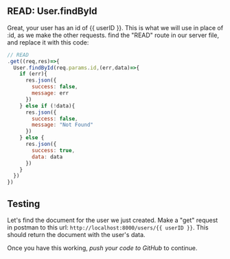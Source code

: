 ## READ: User.findById

Great, your user has an id of {{ userID }}. This is what we will use in place of :id, as we make the other requests. find the "READ" route in our server file, and replace it with this code:

```javascript
// READ
.get((req,res)=>{
  User.findById(req.params.id,(err,data)=>{
    if (err){
      res.json({
        success: false,
        message: err
      })
    } else if (!data){
      res.json({
        success: false,
        message: "Not Found"
      })
    } else {
      res.json({
        success: true,
        data: data
      })
    }
  })
})
```

## Testing 
Let's find the document for the user we just created. Make a "get" request in postman to this url: `http://localhost:8000/users/{{ userID }}`. This should return the document with the user's data.

Once you have this working, *push your code to GitHub* to continue.